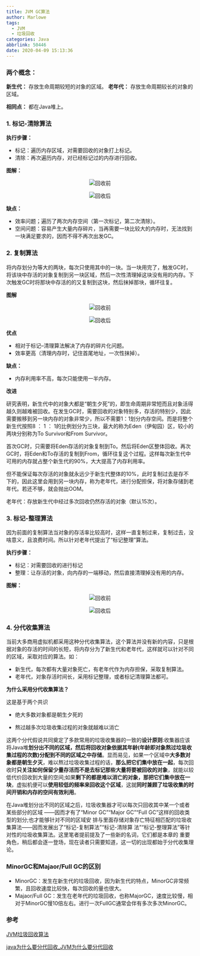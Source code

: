 ```yaml
---
title: JVM GC算法
author: Marlowe
tags:
  - JVM
  - 垃圾回收
categories: Java
abbrlink: 50446
date: 2020-04-09 15:13:36
---
```


<!--more-->

### 两个概念：

**新生代：** 存放生命周期较短的对象的区域。
**老年代：** 存放生命周期较长的对象的区域。

**相同点：** 都在Java堆上。

### 1. 标记-清除算法
**执行步骤：**

* 标记：遍历内存区域，对需要回收的对象打上标记。
* 清除：再次遍历内存，对已经标记过的内存进行回收。

**图解：**
<center>

![回收前](https://img-blog.csdnimg.cn/20190505183834528.png?x-oss-process=image/watermark,type_ZmFuZ3poZW5naGVpdGk,shadow_10,text_aHR0cHM6Ly9ibG9nLmNzZG4ubmV0L3dlaXhpbl80MzIxMzUxNw==,size_16,color_FFFFFF,t_70)
</center>

<center>

![回收后](https://img-blog.csdnimg.cn/20190505183935598.png?x-oss-process=image/watermark,type_ZmFuZ3poZW5naGVpdGk,shadow_10,text_aHR0cHM6Ly9ibG9nLmNzZG4ubmV0L3dlaXhpbl80MzIxMzUxNw==,size_16,color_FFFFFF,t_70)
</center>

**缺点：**

* 效率问题；遍历了两次内存空间（第一次标记，第二次清除）。
* 空间问题：容易产生大量内存碎片，当再需要一块比较大的内存时，无法找到一块满足要求的，因而不得不再次出发GC。

### 2. 复制算法
将内存划分为等大的两块，每次只使用其中的一块。当一块用完了，触发GC时，将该块中存活的对象复制到另一块区域，然后一次性清理掉这块没有用的内存。下次触发GC时将那块中存活的的又复制到这块，然后抹掉那块，循环往复。

**图解**

<center>

![回收前](https://img-blog.csdnimg.cn/20190505185528553.png?x-oss-process=image/watermark,type_ZmFuZ3poZW5naGVpdGk,shadow_10,text_aHR0cHM6Ly9ibG9nLmNzZG4ubmV0L3dlaXhpbl80MzIxMzUxNw==,size_16,color_FFFFFF,t_70)
</center>


<center>

![回收后](https://img-blog.csdnimg.cn/20190505185631986.png?x-oss-process=image/watermark,type_ZmFuZ3poZW5naGVpdGk,shadow_10,text_aHR0cHM6Ly9ibG9nLmNzZG4ubmV0L3dlaXhpbl80MzIxMzUxNw==,size_16,color_FFFFFF,t_70)
</center>

**优点**

* 相对于标记–清理算法解决了内存的碎片化问题。
* 效率更高（清理内存时，记住首尾地址，一次性抹掉）。

**缺点：**

* 内存利用率不高，每次只能使用一半内存。

**改进**

研究表明，新生代中的对象大都是“朝生夕死”的，即生命周期非常短而且对象活得越久则越难被回收。在发生GC时，需要回收的对象特别多，存活的特别少，因此需要搬移到另一块内存的对象非常少，所以不需要1：1划分内存空间。而是将整个新生代按照8 ： 1 ： 1的比例划分为三块，最大的称为Eden（伊甸园）区，较小的两块分别称为To Survivor和From Survivor。

首次GC时，只需要将Eden存活的对象复制到To。然后将Eden区整体回收。再次GC时，将Eden和To存活的复制到From，循环往复这个过程。这样每次新生代中可用的内存就占整个新生代的90%，大大提高了内存利用率。

但不能保证每次存活的对象就永远少于新生代整体的10%，此时复制过去是存不下的，因此这里会用到另一块内存，称为老年代，进行分配担保，将对象存储到老年代。若还不够，就会抛出OOM。

老年代：存放新生代中经过多次回收仍然存活的对象（默认15次）。



### 3. 标记-整理算法

因为前面的复制算法当对象的存活率比较高时，这样一直复制过来，复制过去，没啥意义，且浪费时间。所以针对老年代提出了“标记整理”算法。


**执行步骤：**

* 标记：对需要回收的进行标记
* 整理：让存活的对象，向内存的一端移动，然后直接清理掉没有用的内存。

**图解：**

<center>

![回收前](https://img-blog.csdnimg.cn/20190505192310919.png?x-oss-process=image/watermark,type_ZmFuZ3poZW5naGVpdGk,shadow_10,text_aHR0cHM6Ly9ibG9nLmNzZG4ubmV0L3dlaXhpbl80MzIxMzUxNw==,size_16,color_FFFFFF,t_70)
</center>

<center>

![回收后](https://img-blog.csdnimg.cn/20190505192333188.png?x-oss-process=image/watermark,type_ZmFuZ3poZW5naGVpdGk,shadow_10,text_aHR0cHM6Ly9ibG9nLmNzZG4ubmV0L3dlaXhpbl80MzIxMzUxNw==,size_16,color_FFFFFF,t_70)
</center>

### 4. 分代收集算法

当前大多商用虚拟机都采用这种分代收集算法，这个算法并没有新的内容，只是根据对象的存活的时间的长短，将内存分为了新生代和老年代，这样就可以针对不同的区域，采取对应的算法。如：

* 新生代，每次都有大量对象死亡，有老年代作为内存担保，采取复制算法。
* 老年代，对象存活时间长，采用标记整理，或者标记清理算法都可。

**为什么采用分代收集算法？**

这是基于两个共识

* 绝大多数对象都是朝生夕死的

* 熬过越多次垃圾收集过程的对象就越难以消亡


这两个分代假说共同奠定了多款常用的垃圾收集器的一致的**设计原则**:收集器应该将Java堆**划分出不同的区域，然后将回收对象依据其年龄(年龄即对象熬过垃圾收集过程的次数)分配到不同的区域之中存储**。显而易见，如果一个区域中**大多数对象都是朝生夕灭**，难以熬过垃圾收集过程的话，**那么把它们集中放在一起**，每次回收时**只关注如何保留少量存活而不是去标记那些大量将要被回收的对象**，就能以较低代价回收到大量的空间;如果**剩下的都是难以消亡的对象，那把它们集中放在一块**，虚拟机便可以**使用较低的频率来回收这个区域**，这就**同时兼顾了垃圾收集的时间开销和内存的空间有效利用**。

在Java堆划分出不同的区域之后，垃圾收集器才可以每次只回收其中某一个或者某些部分的区域 ——因而才有了“Minor GC”“Major GC”“Full GC”这样的回收类型的划分;也才能够针对不同的区域安 排与里面存储对象存亡特征相匹配的垃圾收集算法——因而发展出了“标记-复制算法”“标记-清除算 法”“标记-整理算法”等针对性的垃圾收集算法。这里笔者提前提及了一些新的名词，它们都是本章的 重要角色，稍后都会逐一登场，现在读者只需要知道，这一切的出现都始于分代收集理论。

                                                           


### MinorGC和Majaor/Full GC的区别

* MinorGC：发生在新生代的垃圾回收，因为新生代的特点，MinorGC非常频繁，且回收速度比较快，每次回收的量也很大。
* Majaor/Full GC：发生在老年代的垃圾回收，也称MajorGC，速度比较慢，相对于MinorGC慢10倍左右。进行一次FullGC通常会伴有多次多次MinorGC。


### 参考
[JVM垃圾回收算法](https://blog.csdn.net/weixin_43213517/article/details/89853530)

[java为什么要分代回收_JVM为什么要分代回收](https://blog.csdn.net/weixin_34597791/article/details/114809782)